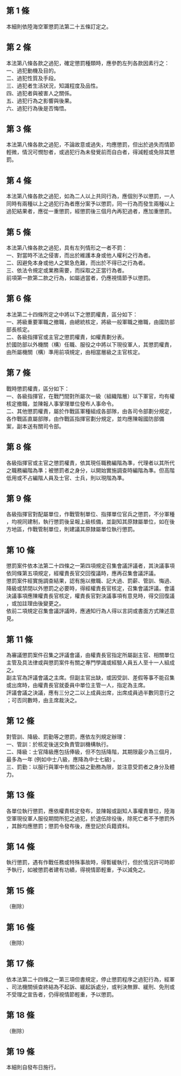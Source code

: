 第 1 條
-------
本細則依陸海空軍懲罰法第二十五條訂定之。

第 2 條
-------
本法第八條各款之過犯，確定懲罰種類時，應參酌左列各款因素行之：  
一、過犯動機及目的。  
二、過犯性質及手段。  
三、過犯者生活狀況，知識程度及品性。  
四、過犯者與被害人之關係。  
五、過犯行為之影響與後果。  
六、過犯行為後是否悔悟。

第 3 條
-------
本法第八條各款之過犯，不論故意或過失，均應懲罰，但出於過失而情節  
輕微，情況可憫恕者，或過犯行為未發覺前而自白者，得減輕或免除其懲  
罰。

第 4 條
-------
本法第八條各款之過犯，如為二人以上共同行為，應個別予以懲罰，一人  
同時有兩種以上之過犯行為者應分案予以懲罰，同一行為而發生兩種以上  
過犯結果者，應從一重懲罰，經懲罰後三個月內再犯過者，應加重懲罰。

第 5 條
-------
本法第八條各款之過犯，具有左列情形之一者不罰：  
一、對當時不法之侵害，而出於維護本身或他人權利之行為者。  
二、因避免本身或他人之緊急危難，而出於不得已之行為者。  
三、依法令規定或業務需要，而採取之正當行為者。  
前項第一款第二款之行為，如屬過當者，仍應視情節予以懲罰。

第 6 條
-------
本法第二十四條所定之中將以下之懲罰權責，區分如下：  
一、將級重要軍職之撤職，由總統核定，將級一般軍職之撤職，由國防部  
    部長核定。  
二、各級指揮官或主官之懲罰權責，如權責劃分表。  
於國防部以外機關（構）任職、服役之中將以下現役軍人，其懲罰權責，  
由所屬機關（構）準用前項規定，由相當層級之主官核定。

第 7 條
-------
戰時懲罰權責，區分如下：  
一、各級指揮官，在戰鬥間對所屬次一級（組織階層）以下軍官，均有權  
    核定撤職，並陳報人事掌理單位發布人事命令。  
二、其他懲罰權責，屬於作戰區軍種組成各部隊，由各司令部劃分規定，  
    各作戰區直屬部隊，由作戰區指揮官劃分規定，並均應陳報國防部備  
    案，副本送有關司令部。

第 8 條
-------
各級指揮官或主官之懲罰權責，依其現任職務編階為準，代理者以其所代  
之職務編階為準；被懲罰者之身分，以開始實施調查時編階為準。但高階  
低用或不占編階人員及士官、士兵，則以現階為準。

第 9 條
-------
各級指揮官對配屬單位，作戰管制單位、指揮單位官兵之懲罰，不分軍種  
，均視同建制，執行懲罰後呈報上級核備，並副知其原隸屬單位，如在後  
方地區，作戰管制單位，則建議其原隸屬單位執行懲罰。

第 10 條
--------
懲罰案件依本法第二十四條之一第四項規定召集會議評議者，其決議事項  
依同條第五項規定，經權責長官交回復議時，應再召集會議評議。  
懲罰案件經實施調查結果，認有施以撤職、記大過、罰薪、管訓、悔過、  
降級或禁閉以外懲罰之必要時，得經權責長官核定，召集會議評議。會議  
決議事項應陳權責長官核定，權責長官對決議事項有意見時，得交回復議  
，或加註理由後變更之。  
依前二項規定召集會議評議時，應通知行為人得以言詞或書面方式陳述意  
見。

第 11 條
--------
為審議懲罰案件召集之評議會議，由權責長官指定所屬副主官、相關單位  
主管及具法律或與懲罰案件有關之專門學識或經驗人員五人至十一人組成  
之。  
副主官為評議會議之主席。但副主官出缺，或因受訓、差假等事不能召集  
或出席時，由權責長官就委員中單位主管一人，指定為主席。  
評議會議之決議，應有三分之二以上成員出席，出席成員過半數同意行之  
；可否同數時，由主席裁決之。

第 12 條
--------
對管訓、降級、罰勤等之懲罰，應依左列規定辦理：  
一、管訓：於核定後送交負責管訓機構執行。  
二、降級：士官降級應包括俸級，但不包括降階，其期限最少為三個月，  
    最多為一年 (例如中士八級，應降為中士七級) 。  
三、罰勤：以服行與軍中有關公益之勤務為限，並注意受罰者之身分及體  
    力。

第 13 條
--------
各單位執行懲罰，應依權責核定發布，並陳報或副知人事權責單位，陸海  
空軍現役軍人服役期間所犯之過犯，於退伍除役後，除死亡者不予懲罰外  
，其餘均應懲罰；懲罰令發布後，應登記於兵籍資料。

第 14 條
--------
執行懲罰，遇有作戰任務或特殊事故時，得暫緩執行，但於情況許可時即  
予執行，如被懲罰者建有功績，得視情節輕重，予以減免之。

第 15 條
--------
（刪除）

第 16 條
--------
（刪除）

第 17 條
--------
依本法第二十四條之一第三項但書規定，停止懲罰程序之過犯行為，經軍  
、司法機關偵查終結為不起訴、緩起訴處分，或判決無罪、緩刑、免刑或  
不受理之宣告者，仍得視情節輕重，予以懲罰。

第 18 條
--------
（刪除）

第 19 條
--------
本細則自發布日施行。

